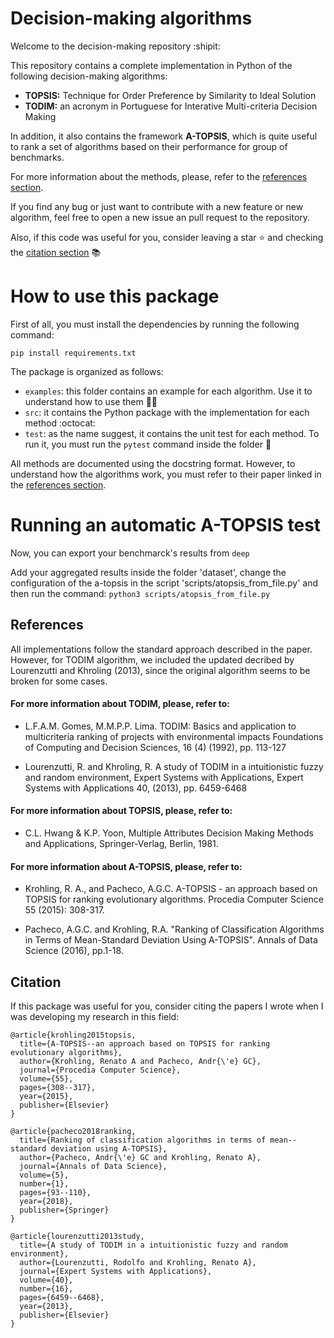 # Decision-making algorithms 

Welcome to the decision-making repository :shipit:

This repository contains a complete implementation in Python of the following decision-making algorithms:
- **TOPSIS:** Technique for Order Preference by Similarity to Ideal Solution
- **TODIM:** an acronym in Portuguese for Interative Multi-criteria Decision Making

In addition, it also contains the framework **A-TOPSIS**, which is quite useful to rank a set of algorithms based on their
performance for group of benchmarks.

For more information about the methods, please, refer to the [references section](#references).

If you find any bug or just want to contribute with a new feature or new algorithm, feel free to open a new issue an
pull request to the repository.

Also, if this code was useful for you, consider leaving a star :star: and checking the [citation section](#citation) :books:


# How to use this package

First of all, you must install the dependencies by running the following command:
```commandline
pip install requirements.txt 
```

The package is organized as follows:
- `examples`: this folder contains an example for each algorithm. Use it to understand how to use them :teacher:
- `src`: it contains the Python package with the implementation for each method :octocat:
- `test`: as the name suggest, it contains the unit test for each method. To run it, you must run the `pytest` command
inside the folder :test_tube:

All methods are documented using the docstring format. However, to understand how the algorithms work, you must
refer to their paper linked in the [references section](#references).

# Running an automatic A-TOPSIS test

Now, you can export your benchmarck's results from `deep`

Add your aggregated results inside the folder 'dataset', change the configuration of the a-topsis in the script 'scripts/atopsis_from_file.py' and then run the command: `python3 scripts/atopsis_from_file.py`


## References
All implementations follow the standard approach described in the paper. However, for TODIM algorithm, we included the
updated decribed by Lourenzutti and Khroling (2013), since the original algorithm seems to be broken for some cases.  


#### For more information about TODIM, please, refer to:

- L.F.A.M. Gomes, M.M.P.P. Lima. TODIM: Basics and application to multicriteria ranking of projects with environmental 
impacts Foundations of Computing and Decision Sciences, 16 (4) (1992), pp. 113-127


- Lourenzutti, R. and Khroling, R. A study of TODIM in a intuitionistic fuzzy and random environment,
Expert Systems with Applications, Expert Systems with Applications 40, (2013), pp. 6459-6468

#### For more information about TOPSIS, please, refer to:

- C.L. Hwang & K.P. Yoon, Multiple Attributes Decision Making Methods and Applications, Springer-Verlag, Berlin, 1981.


#### For more information about A-TOPSIS, please, refer to:
- Krohling, R. A., and Pacheco, A.G.C. A-TOPSIS - an approach based on TOPSIS for ranking evolutionary algorithms. 
Procedia Computer Science 55 (2015): 308-317.


- Pacheco, A.G.C. and Krohling, R.A. "Ranking of Classification Algorithms in Terms of 
  Mean-Standard Deviation Using A-TOPSIS". Annals of Data Science (2016), pp.1-18.


## Citation
If this package was useful for you, consider citing the papers I wrote when I was developing my research in this field:

```
@article{krohling2015topsis,
  title={A-TOPSIS--an approach based on TOPSIS for ranking evolutionary algorithms},
  author={Krohling, Renato A and Pacheco, Andr{\'e} GC},
  journal={Procedia Computer Science},
  volume={55},
  pages={308--317},
  year={2015},
  publisher={Elsevier}
}
```

```
@article{pacheco2018ranking,
  title={Ranking of classification algorithms in terms of mean--standard deviation using A-TOPSIS},
  author={Pacheco, Andr{\'e} GC and Krohling, Renato A},
  journal={Annals of Data Science},
  volume={5},
  number={1},
  pages={93--110},
  year={2018},
  publisher={Springer}
}
```

```
@article{lourenzutti2013study,
  title={A study of TODIM in a intuitionistic fuzzy and random environment},
  author={Lourenzutti, Rodolfo and Krohling, Renato A},
  journal={Expert Systems with Applications},
  volume={40},
  number={16},
  pages={6459--6468},
  year={2013},
  publisher={Elsevier}
}
```

